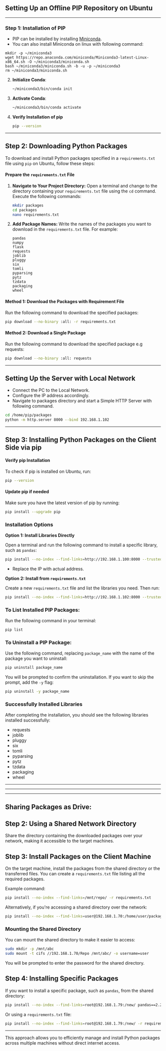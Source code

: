 ## Setting Up an Offline PIP Repository on Ubuntu

---

### Step 1: Installation of PIP

   - PIP can be installed by installing [Miniconda](https://docs.anaconda.com/free/miniconda/index.html).
   - You can also install Miniconda on linux with following command:

```
mkdir -p ~/miniconda3
wget https://repo.anaconda.com/miniconda/Miniconda3-latest-Linux-x86_64.sh -O ~/miniconda3/miniconda.sh
bash ~/miniconda3/miniconda.sh -b -u -p ~/miniconda3
rm ~/miniconda3/miniconda.sh
```


2. **Initialize Conda**:
   ```bash
   ~/miniconda3/bin/conda init
   ```

3. **Activate Conda**:
   ```bash
   ~/miniconda3/bin/conda activate
   ```

4. **Verify Installation of pip**

   ```bash
   pip --version
   ```

---

## Step 2: Downloading Python Packages

To download and install Python packages specified in a `requirements.txt` file using `pip` on Ubuntu, follow these steps:

#### Prepare the `requirements.txt` File

1. **Navigate to Your Project Directory:**
   Open a terminal and change to the directory containing your `requirements.txt` file using the `cd` command. Execute the following commands:
   ```bash
   mkdir packages
   cd packages
   nano requirements.txt
   ```

2. **Add Package Names:**
   Write the names of the packages you want to download in the `requirements.txt` file. For example:
   ```
   pandas
   numpy
   flask
   requests
   joblib
   pluggy
   six
   tomli
   pyparsing
   pytz
   tzdata
   packaging
   wheel
   ```

#### Method 1: Download the Packages with Requirement File

Run the following command to download the specified packages:
```bash
pip download --no-binary :all: -r requirements.txt
```

#### Method 2: Download a Single Package

Run the following command to download the specified package e.g requests:
```bash
pip download --no-binary :all: requests
```

---

## Setting Up the Server with Local Network

   - Connect the PC to the Local Network.
   - Configure the IP address accordingly.
   - Navigate to packages directory and start a Simple HTTP Server with following command.

   ```bash
   cd /home/pip/packages
   python -m http.server 8000 --bind 192.168.1.102
   ```

---

## Step 3: Installing Python Packages on the Client Side via pip

#### Verify pip Installation

To check if pip is installed on Ubuntu, run:
```bash
pip --version
```

#### Update pip if needed

Make sure you have the latest version of pip by running:
```bash
pip install --upgrade pip
```

### Installation Options

**Option 1: Install Libraries Directly**

Open a terminal and run the following command to install a specific library, such as `pandas`:
```bash
pip install --no-index --find-links=http://192.168.1.100:8000 --trusted-host 192.168.1.100 pandas
```
- Replace the IP with actual address.
  
**Option 2: Install from `requirements.txt`**

Create a new `requirements.txt` file and list the libraries you need. Then run:
```bash
pip install --no-index --find-links=http://192.168.1.102:8000 --trusted-host 192.168.1.102 -r requirements.txt
```

### To List Installed PIP Packages:
Run the following command in your terminal:
```bash
pip list
```

### To Uninstall a PIP Package:
Use the following command, replacing `package_name` with the name of the package you want to uninstall:
```bash
pip uninstall package_name
```

You will be prompted to confirm the uninstallation. If you want to skip the prompt, add the `-y` flag:
```bash
pip uninstall -y package_name
```

### Successfully Installed Libraries

After completing the installation, you should see the following libraries installed successfully:
- requests
- joblib
- pluggy
- six
- tomli
- pyparsing
- pytz
- tzdata
- packaging
- wheel





---
---
--- 

## Sharing Packages as Drive: 

## Step 2: Using a Shared Network Directory

Share the directory containing the downloaded packages over your network, making it accessible to the target machines.

## Step 3: Install Packages on the Client Machine

On the target machine, install the packages from the shared directory or the transferred files. You can create a `requirements.txt` file listing all the required packages.

Example command:

```bash
pip install --no-index --find-links=/mnt/repo/ -r requirements.txt
```

Alternatively, if you're accessing a shared directory over the network:

```bash
pip install --no-index --find-links=user@192.168.1.70:/home/user/packages -r requirements.txt
```

### Mounting the Shared Directory

You can mount the shared directory to make it easier to access:

```bash
sudo mkdir -p /mnt/abc
sudo mount -t cifs //192.168.1.70/Repo /mnt/abc/ -o username=user
```

You will be prompted to enter the password for the shared directory.


## Step 4: Installing Specific Packages

If you want to install a specific package, such as `pandas`, from the shared directory:

```bash
pip install --no-index --find-links=root@192.168.1.79:/new/ pandas==2.2.1
```

Or using a `requirements.txt` file:

```bash
pip install --no-index --find-links=root@192.168.1.79:/new/ -r requirements.txt
```

--- 

This approach allows you to efficiently manage and install Python packages across multiple machines without direct internet access.
